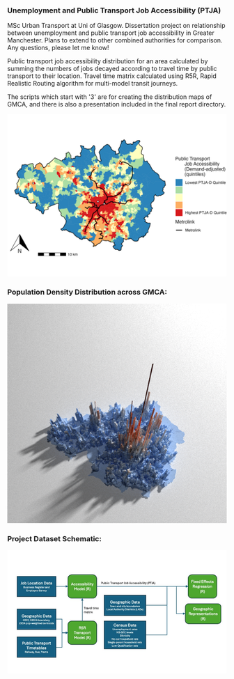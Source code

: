### Unemployment and Public Transport Job Accessibility (PTJA)
MSc Urban Transport at Uni of Glasgow. Dissertation project on relationship between unemployment and public transport job accessibility in Greater Manchester. Plans to extend to other combined authorities for comparison. Any questions, please let me know!

Public transport job accessibility distribution for an area calculated by summing the numbers of jobs decayed according to travel time by public transport to their location. Travel time matrix calculated using R5R, Rapid Realistic Routing algorithm for multi-model transit journeys.  

The scripts which start with '3' are for creating the distribution maps of GMCA, and there is also a presentation included in the final report directory. 

![PTJDA-D](Greater_Manchester_Combined_Authority/Images/PTJA_D.jpeg)

### Population Density Distribution across GMCA:

![Pop_dens](Greater_Manchester_Combined_Authority/Images/Manch_Pop.png)

### Project Dataset Schematic:
![Datasets](Greater_Manchester_Combined_Authority/Images/Dataset_diagram.jpg)

